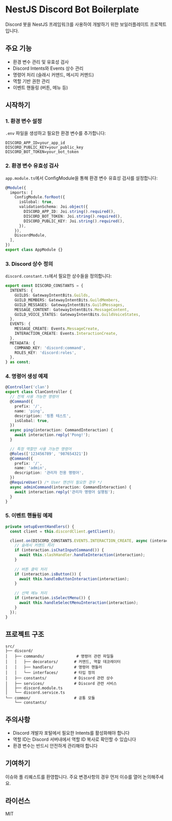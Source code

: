 # NestJS Discord Bot Boilerplate

Discord 봇을 NestJS 프레임워크를 사용하여 개발하기 위한 보일러플레이트 프로젝트입니다.

## 주요 기능
- 환경 변수 관리 및 유효성 검사
- Discord Intents와 Events 상수 관리
- 명령어 처리 (슬래시 커맨드, 메시지 커맨드)
- 역할 기반 권한 관리
- 이벤트 핸들링 (버튼, 메뉴 등)

## 시작하기

### 1. 환경 변수 설정
`.env` 파일을 생성하고 필요한 환경 변수를 추가합니다:

```
DISCORD_APP_ID=your_app_id
DISCORD_PUBLIC_KEY=your_public_key
DISCORD_BOT_TOKEN=your_bot_token
```

### 2. 환경 변수 유효성 검사
`app.module.ts`에서 ConfigModule을 통해 환경 변수 유효성 검사를 설정합니다:

```typescript
@Module({
  imports: [
    ConfigModule.forRoot({
      isGlobal: true,
      validationSchema: Joi.object({
        DISCORD_APP_ID: Joi.string().required(),
        DISCORD_BOT_TOKEN: Joi.string().required(),
        DISCORD_PUBLIC_KEY: Joi.string().required(),
      }),
    }),
    DiscordModule,
  ],
})
export class AppModule {}
```

### 3. Discord 상수 정의
`discord.constant.ts`에서 필요한 상수들을 정의합니다:

```typescript
export const DISCORD_CONSTANTS = {
  INTENTS: {
    GUILDS: GatewayIntentBits.Guilds,
    GUILD_MEMBERS: GatewayIntentBits.GuildMembers,
    GUILD_MESSAGES: GatewayIntentBits.GuildMessages,
    MESSAGE_CONTENT: GatewayIntentBits.MessageContent,
    GUILD_VOICE_STATES: GatewayIntentBits.GuildVoiceStates,
  },
  EVENTS: {
    MESSAGE_CREATE: Events.MessageCreate,
    INTERACTION_CREATE: Events.InteractionCreate,
  },
  METADATA: {
    COMMAND_KEY: 'discord:command',
    ROLES_KEY: 'discord:roles',
  },
} as const;
```

### 4. 명령어 생성 예제

```typescript
@Controller('clan')
export class ClanController {
  // 전체 사용 가능한 명령어
  @Command({
    prefix: '/',
    name: 'ping',
    description: '핑퐁 테스트',
    isGlobal: true,
  })
  async ping(interaction: CommandInteraction) {
    await interaction.reply('Pong!');
  }

  // 특정 역할만 사용 가능한 명령어
  @Roles(['123456789', '987654321'])
  @Command({
    prefix: '/',
    name: 'admin',
    description: '관리자 전용 명령어',
  })
  @RequireUser() /* User 맨션이 필요한 경우 */
  async adminCommand(interaction: CommandInteraction) {
    await interaction.reply('관리자 명령어 실행됨');
  }
}
```

### 5. 이벤트 핸들링 예제

```typescript
private setupEventHandlers() {
  const client = this.discordClient.getClient();

  client.on(DISCORD_CONSTANTS.EVENTS.INTERACTION_CREATE, async (interaction) => {
    // 슬래시 커맨드 처리
    if (interaction.isChatInputCommand()) {
      await this.slashHandler.handleInteraction(interaction);
    }
    
    // 버튼 클릭 처리
    if (interaction.isButton()) {
      await this.handleButtonInteraction(interaction);
    }
    
    // 선택 메뉴 처리
    if (interaction.isSelectMenu()) {
      await this.handleSelectMenuInteraction(interaction);
    }
  });
}
```

## 프로젝트 구조

```
src/
├── discord/
│   ├── commands/              # 명령어 관련 파일들
│   │   ├── decorators/       # 커맨드, 역할 데코레이터
│   │   ├── handlers/         # 명령어 핸들러
│   │   └── interfaces/       # 타입 정의
│   ├── constants/            # Discord 관련 상수
│   ├── services/             # Discord 관련 서비스
│   ├── discord.module.ts
│   └── discord.service.ts
└── common/                   # 공통 모듈
    └── constants/
```

## 주의사항
- Discord 개발자 포털에서 필요한 Intents를 활성화해야 합니다
- 역할 ID는 Discord 서버내에서 역할 ID 복사로 확인할 수 있습니다
- 환경 변수는 반드시 안전하게 관리해야 합니다

## 기여하기
이슈와 풀 리퀘스트를 환영합니다. 주요 변경사항의 경우 먼저 이슈를 열어 논의해주세요.

## 라이선스
MIT

